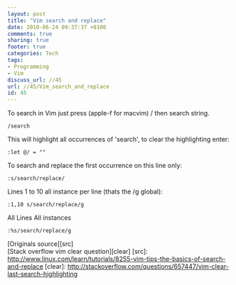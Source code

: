 ```yaml
---
layout: post
title: "Vim search and replace"
date: 2010-06-24 09:37:37 +0100 
comments: true
sharing: true
footer: true
categories: Tech
tags:
- Programming
- Vim
discuss_url: //45
url: //45/Vim_search_and_replace
id: 45
---
```

To search in Vim just press (apple-f for macvim) / then search string.  

    /search

This will highlight all occurrences of 'search', to clear the highlighting enter:

    :let @/ = ""

To search and replace the first occurrence on this line only:
  
    :s/search/replace/

Lines 1 to 10 all instance per line (thats the /g global):

    :1,10 s/search/replace/g 

All Lines All instances

    :%s/search/replace/g 

[Originals source][src]<br  />
[Stack overflow vim clear question][clear]
[src]: http://www.linux.com/learn/tutorials/8255-vim-tips-the-basics-of-search-and-replace
[clear]: http://stackoverflow.com/questions/657447/vim-clear-last-search-highlighting
